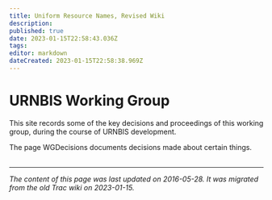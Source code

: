 ```yaml
---
title: Uniform Resource Names, Revised Wiki
description: 
published: true
date: 2023-01-15T22:58:43.036Z
tags: 
editor: markdown
dateCreated: 2023-01-15T22:58:38.969Z
---
```


# URNBIS Working Group
This site records some of the key decisions and proceedings of this working group, during the course of URNBIS development.

The page WGDecisions documents decisions made about certain things.
&nbsp;
&nbsp;
&nbsp;

---

*The content of this page was last updated on 2016-05-28. It was migrated from the old Trac wiki on 2023-01-15.*
